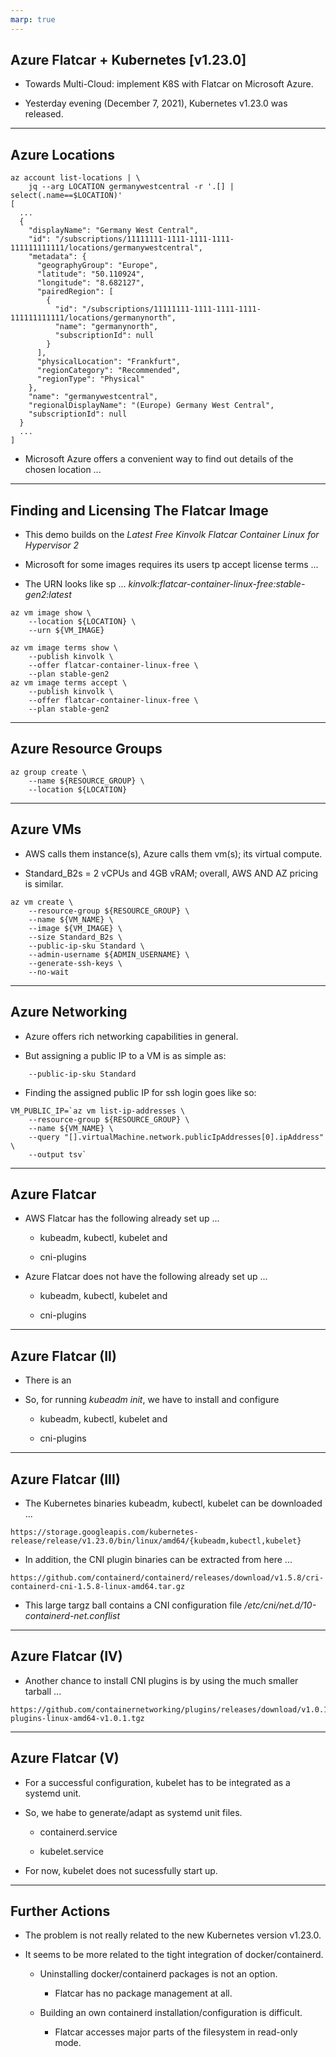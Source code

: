 ```yaml
---
marp: true
---
```


<!-- _class: invert -->

## Azure Flatcar + Kubernetes [v1.23.0]

* Towards Multi-Cloud: implement K8S with Flatcar on Microsoft Azure.

* Yesterday evening (December 7, 2021), Kubernetes v1.23.0 was released.

---

## Azure Locations

```
az account list-locations | \
    jq --arg LOCATION germanywestcentral -r '.[] | select(.name==$LOCATION)'
[
  ...
  {
    "displayName": "Germany West Central",
    "id": "/subscriptions/11111111-1111-1111-1111-111111111111/locations/germanywestcentral",
    "metadata": {
      "geographyGroup": "Europe",
      "latitude": "50.110924",
      "longitude": "8.682127",
      "pairedRegion": [
        {
          "id": "/subscriptions/11111111-1111-1111-1111-111111111111/locations/germanynorth",
          "name": "germanynorth",
          "subscriptionId": null
        }
      ],
      "physicalLocation": "Frankfurt",
      "regionCategory": "Recommended",
      "regionType": "Physical"
    },
    "name": "germanywestcentral",
    "regionalDisplayName": "(Europe) Germany West Central",
    "subscriptionId": null
  }
  ...
]
```

* Microsoft Azure offers a convenient way to find out details of the chosen location ...

---

## Finding and Licensing The Flatcar Image

* This demo builds on the *Latest Free Kinvolk Flatcar Container Linux for Hypervisor 2*

* Microsoft for some images requires its users tp accept license terms ...

* The URN looks like sp ... *kinvolk:flatcar-container-linux-free:stable-gen2:latest*

```
az vm image show \
    --location ${LOCATION} \
    --urn ${VM_IMAGE}

az vm image terms show \
    --publish kinvolk \
    --offer flatcar-container-linux-free \
    --plan stable-gen2
az vm image terms accept \
    --publish kinvolk \
    --offer flatcar-container-linux-free \
    --plan stable-gen2
```

---

## Azure Resource Groups

```
az group create \
    --name ${RESOURCE_GROUP} \
    --location ${LOCATION}
```

---

## Azure VMs

* AWS calls them instance(s), Azure calls them vm(s); its virtual compute.

* Standard_B2s = 2 vCPUs and 4GB vRAM; overall, AWS AND AZ pricing is similar.

```
az vm create \
    --resource-group ${RESOURCE_GROUP} \
    --name ${VM_NAME} \
    --image ${VM_IMAGE} \
    --size Standard_B2s \
    --public-ip-sku Standard \
    --admin-username ${ADMIN_USERNAME} \
    --generate-ssh-keys \
    --no-wait
```

---

## Azure Networking

* Azure offers rich networking capabilities in general.

* But assigning a public IP to a VM is as simple as:

```
    --public-ip-sku Standard
```

* Finding the assigned public IP for ssh login goes like so:

```
VM_PUBLIC_IP=`az vm list-ip-addresses \
    --resource-group ${RESOURCE_GROUP} \
    --name ${VM_NAME} \
    --query "[].virtualMachine.network.publicIpAddresses[0].ipAddress" \
    --output tsv`
```

---

<!-- _class: invert -->

## Azure Flatcar

* AWS Flatcar has the following already set up ...

  * kubeadm, kubectl, kubelet and

  * cni-plugins

* Azure Flatcar does not have the following already set up ...

  * kubeadm, kubectl, kubelet and

  * cni-plugins

---

<!-- _class: invert -->

## Azure Flatcar (II)

* There is an 

* So, for running *kubeadm init*, we have to install and configure

  * kubeadm, kubectl, kubelet and

  * cni-plugins



---

## Azure Flatcar (III)

* The Kubernetes binaries kubeadm, kubectl, kubelet can be downloaded ...

```
https://storage.googleapis.com/kubernetes-release/release/v1.23.0/bin/linux/amd64/{kubeadm,kubectl,kubelet}
```

* In addition, the CNI plugin binaries can be extracted from here ... 

```
https://github.com/containerd/containerd/releases/download/v1.5.8/cri-containerd-cni-1.5.8-linux-amd64.tar.gz
```

* This large targz ball contains a CNI configuration file */etc/cni/net.d/10-containerd-net.conflist*

---

## Azure Flatcar (IV)

* Another chance to install CNI plugins is by using the much smaller tarball ...

```
https://github.com/containernetworking/plugins/releases/download/v1.0.1/cni-plugins-linux-amd64-v1.0.1.tgz
```

---

## Azure Flatcar (V)

* For a successful configuration, kubelet has to be integrated as a systemd unit.

* So, we habe to generate/adapt as systemd unit files.

  * containerd.service 

  * kubelet.service

* For now, kubelet does not sucessfully start up.

---

<!-- _class: invert -->

## Further Actions

* The problem is not really related to the new Kubernetes version v1.23.0.

* It seems to be more related to the tight integration of docker/containerd.

  * Uninstalling docker/containerd packages is not an option.

    * Flatcar has no package management at all.

  * Building an own containerd installation/configuration is difficult.
  
    * Flatcar accesses major parts of the filesystem in read-only mode.